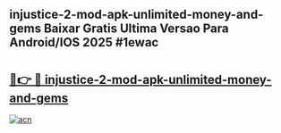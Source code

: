## injustice-2-mod-apk-unlimited-money-and-gems Baixar Gratis Ultima Versao Para Android/IOS 2025 #1ewac

# <h2><a href="https://ainizakaria.my?title=injustice-2-mod-apk-unlimited-money-and-gems&ref=20M">🔗👉 🔴 injustice-2-mod-apk-unlimited-money-and-gems</a></h2>

[![acn](https://github.com/user-attachments/assets/0f9c940e-d8b0-45ae-aac7-cd30a18b3e1c)](https://ainizakaria.my?title=injustice-2-mod-apk-unlimited-money-and-gems&ref=20M)


